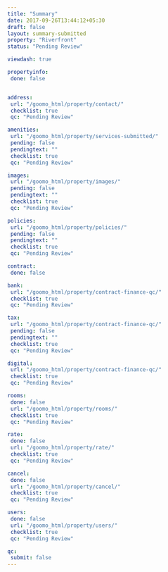 ```yaml
---
title: "Summary"
date: 2017-09-26T13:44:12+05:30
draft: false
layout: summary-submitted
property: "Riverfront"
status: "Pending Review"

viewdash: true

propertyinfo:
 done: false


address:
 url: "/goomo_html/property/contact/"
 checklist: true
 qc: "Pending Review"

amenities:
 url: "/goomo_html/property/services-submitted/"
 pending: false
 pendingtext: ""
 checklist: true
 qc: "Pending Review"

images:
 url: "/goomo_html/property/images/"
 pending: false
 pendingtext: ""
 checklist: true
 qc: "Pending Review"

policies:
 url: "/goomo_html/property/policies/"
 pending: false
 pendingtext: ""
 checklist: true
 qc: "Pending Review"

contract:
 done: false

bank:
 url: "/goomo_html/property/contract-finance-qc/"
 checklist: true
 qc: "Pending Review"

tax:
 url: "/goomo_html/property/contract-finance-qc/"
 pending: false
 pendingtext: ""
 checklist: true
 qc: "Pending Review"

digital:
 url: "/goomo_html/property/contract-finance-qc/"
 checklist: true
 qc: "Pending Review"

rooms:
 done: false
 url: "/goomo_html/property/rooms/"
 checklist: true
 qc: "Pending Review"

rate:
 done: false
 url: "/goomo_html/property/rate/"
 checklist: true
 qc: "Pending Review"

cancel:
 done: false
 url: "/goomo_html/property/cancel/"
 checklist: true
 qc: "Pending Review"

users:
 done: false
 url: "/goomo_html/property/users/"
 checklist: true
 qc: "Pending Review"

qc:
 submit: false
---
```


